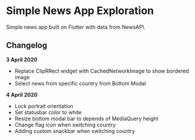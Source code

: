 # Simple News App Exploration

Simple news app built on Flutter with data from NewsAPI.

## Changelog

**3 April 2020**
* Replace ClipRRect widget with CachedNetworkImage to show bordered image
* Select news from specific country from Bottom Modal

**4 April 2020**
* Lock portrait orientation
* Set statusbar color to white
* Resize bottom modal bar to depends of MediaQuery height
* Change flag icon when switching country
* Adding custom snackbar when switching country


